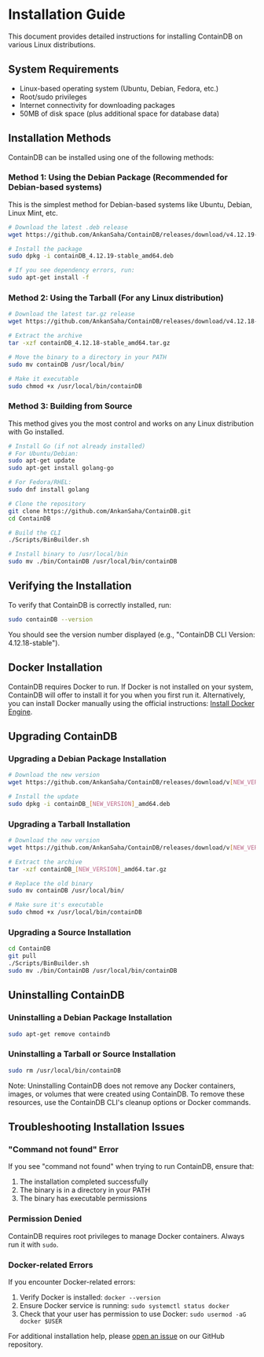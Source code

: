 # Installation Guide

This document provides detailed instructions for installing ContainDB on various Linux distributions.

## System Requirements

- Linux-based operating system (Ubuntu, Debian, Fedora, etc.)
- Root/sudo privileges
- Internet connectivity for downloading packages
- 50MB of disk space (plus additional space for database data)

## Installation Methods

ContainDB can be installed using one of the following methods:

### Method 1: Using the Debian Package (Recommended for Debian-based systems)

This is the simplest method for Debian-based systems like Ubuntu, Debian, Linux Mint, etc.

```bash
# Download the latest .deb release
wget https://github.com/AnkanSaha/ContainDB/releases/download/v4.12.19-stable/containDB_4.12.19-stable_amd64.deb

# Install the package
sudo dpkg -i containDB_4.12.19-stable_amd64.deb

# If you see dependency errors, run:
sudo apt-get install -f
```

### Method 2: Using the Tarball (For any Linux distribution)

```bash
# Download the latest tar.gz release
wget https://github.com/AnkanSaha/ContainDB/releases/download/v4.12.18-stable/containDB_4.12.18-stable_amd64.tar.gz

# Extract the archive
tar -xzf containDB_4.12.18-stable_amd64.tar.gz

# Move the binary to a directory in your PATH
sudo mv containDB /usr/local/bin/

# Make it executable
sudo chmod +x /usr/local/bin/containDB
```

### Method 3: Building from Source

This method gives you the most control and works on any Linux distribution with Go installed.

```bash
# Install Go (if not already installed)
# For Ubuntu/Debian:
sudo apt-get update
sudo apt-get install golang-go

# For Fedora/RHEL:
sudo dnf install golang

# Clone the repository
git clone https://github.com/AnkanSaha/ContainDB.git
cd ContainDB

# Build the CLI
./Scripts/BinBuilder.sh

# Install binary to /usr/local/bin
sudo mv ./bin/ContainDB /usr/local/bin/containDB
```

## Verifying the Installation

To verify that ContainDB is correctly installed, run:

```bash
sudo containDB --version
```

You should see the version number displayed (e.g., "ContainDB CLI Version: 4.12.18-stable").

## Docker Installation

ContainDB requires Docker to run. If Docker is not installed on your system, ContainDB will offer to install it for you when you first run it. Alternatively, you can install Docker manually using the official instructions: [Install Docker Engine](https://docs.docker.com/engine/install/).

## Upgrading ContainDB

### Upgrading a Debian Package Installation

```bash
# Download the new version
wget https://github.com/AnkanSaha/ContainDB/releases/download/v[NEW_VERSION]/containDB_[NEW_VERSION]_amd64.deb

# Install the update
sudo dpkg -i containDB_[NEW_VERSION]_amd64.deb
```

### Upgrading a Tarball Installation

```bash
# Download the new version
wget https://github.com/AnkanSaha/ContainDB/releases/download/v[NEW_VERSION]/containDB_[NEW_VERSION]_amd64.tar.gz

# Extract the archive
tar -xzf containDB_[NEW_VERSION]_amd64.tar.gz

# Replace the old binary
sudo mv containDB /usr/local/bin/

# Make sure it's executable
sudo chmod +x /usr/local/bin/containDB
```

### Upgrading a Source Installation

```bash
cd ContainDB
git pull
./Scripts/BinBuilder.sh
sudo mv ./bin/ContainDB /usr/local/bin/containDB
```

## Uninstalling ContainDB

### Uninstalling a Debian Package Installation

```bash
sudo apt-get remove containdb
```

### Uninstalling a Tarball or Source Installation

```bash
sudo rm /usr/local/bin/containDB
```

Note: Uninstalling ContainDB does not remove any Docker containers, images, or volumes that were created using ContainDB. To remove these resources, use the ContainDB CLI's cleanup options or Docker commands.

## Troubleshooting Installation Issues

### "Command not found" Error

If you see "command not found" when trying to run ContainDB, ensure that:

1. The installation completed successfully
2. The binary is in a directory in your PATH
3. The binary has executable permissions

### Permission Denied

ContainDB requires root privileges to manage Docker containers. Always run it with `sudo`.

### Docker-related Errors

If you encounter Docker-related errors:

1. Verify Docker is installed: `docker --version`
2. Ensure Docker service is running: `sudo systemctl status docker`
3. Check that your user has permission to use Docker: `sudo usermod -aG docker $USER`

For additional installation help, please [open an issue](https://github.com/AnkanSaha/ContainDB/issues) on our GitHub repository.

